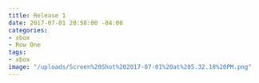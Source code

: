 ```yaml
---
title: Release 1
date: 2017-07-01 20:58:00 -04:00
categories:
- xbox
- Row One
tags:
- xbox
image: "/uploads/Screen%20Shot%202017-07-01%20at%205.32.18%20PM.png"
---
```


